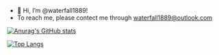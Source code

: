 - 👋 Hi, I’m @waterfall1889!
- To reach me, please contect me through waterfall1889@outlook.com
  
[![Anurag's GitHub stats](https://github-readme-stats.vercel.app/api?username=waterfall1889)](https://github.com/anuraghazra/github-readme-stats)

[![Top Langs](https://github-readme-stats.vercel.app/api/top-langs/?username=waterfall1889&layout=compact)](https://github.com/anuraghazra/github-readme-stats)
